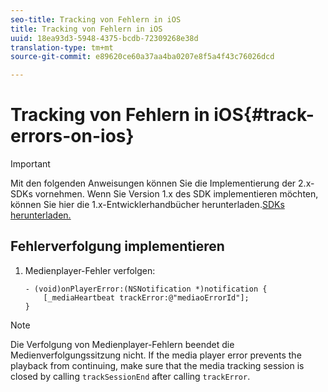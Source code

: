 ```yaml
---
seo-title: Tracking von Fehlern in iOS
title: Tracking von Fehlern in iOS
uuid: 18ea93d3-5948-4375-bcdb-72309268e38d
translation-type: tm+mt
source-git-commit: e89620ce60a37aa4ba0207e8f5a4f43c76026dcd

---
```



# Tracking von Fehlern in iOS{#track-errors-on-ios}

>[!IMPORTANT]
>
>Mit den folgenden Anweisungen können Sie die Implementierung der 2.x-SDKs vornehmen. Wenn Sie Version 1.x des SDK implementieren möchten, können Sie hier die 1.x-Entwicklerhandbücher herunterladen.[SDKs herunterladen.](/help/sdk-implement/download-sdks.md)

## Fehlerverfolgung implementieren

1. Medienplayer-Fehler verfolgen:

   ```
   - (void)onPlayerError:(NSNotification *)notification { 
       [_mediaHeartbeat trackError:@"mediaoErrorId"]; 
   }
   ```

>[!NOTE]
>
>Die Verfolgung von Medienplayer-Fehlern beendet die Medienverfolgungssitzung nicht. If the media player error prevents the playback from continuing, make sure that the media tracking session is closed by calling `trackSessionEnd` after calling `trackError`.


